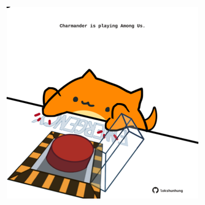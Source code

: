 <!-- built at 30/03/2022, 03:13:04 UTC -->
<p align="center">
  <img width="500" height="500" src="./ReadmeImage.svg">
</p>
